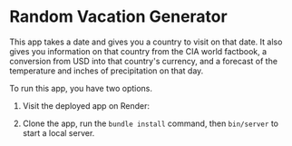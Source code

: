 # Random Vacation Generator

This app takes a date and gives you a country to visit on that date. It also gives you information on that country from the CIA world factbook, a conversion from USD into that country's currency, and a forecast of the temperature and inches of precipitation on that day. 

To run this app, you have two options.

1. Visit the deployed app on Render:

2. Clone the app, run the `bundle install` command, then `bin/server` to start a local server.
